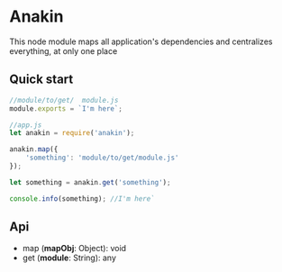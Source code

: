 # Anakin
This node module maps all application's dependencies and centralizes everything, at only one place

## Quick start
```javascript
//module/to/get/  module.js
module.exports = `I'm here`;

//app.js
let anakin = require('anakin');

anakin.map({
    'something': 'module/to/get/module.js'
});

let something = anakin.get('something');

console.info(something); //I'm here`
```
## Api
* map (**mapObj**: Object): void
* get (**module**: String): any
